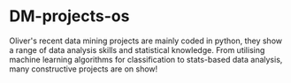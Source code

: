 # DM-projects-os
Oliver's recent data mining projects are mainly coded in python, they show a range of data analysis skills and statistical knowledge.
From utilising machine learning algorithms for classification to stats-based data analysis, many constructive projects are on show!
